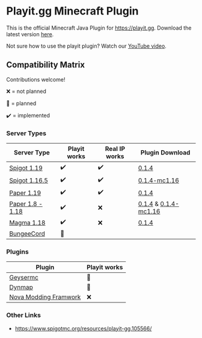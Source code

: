 # Playit.gg Minecraft Plugin

This is the official Minecraft Java Plugin for https://playit.gg. Download the latest version [here](https://github.com/playit-cloud/playit-minecraft-plugin/releases/latest/download/playit-minecraft-plugin.jar).

Not sure how to use the playit plugin? Watch our [YouTube video](https://youtu.be/QQYRdgBL-4o).

## Compatibility Matrix
Contributions welcome!

❌ = not planned

🚧 = planned

✔️ = implemented

### Server Types
| Server Type  | Playit works | Real IP works | Plugin Download                                                                                                                         |
|--------------| ------------ |---------------|-----------------------------------------------------------------------------------------------------------------------------------|
| [Spigot 1.19](https://getbukkit.org/download/spigot)  | ✔️ | ✔️ | [0.1.4](https://github.com/playit-cloud/playit-minecraft-plugin/releases/download/v0.1.4/playit-minecraft-plugin.jar) |
| [Spigot 1.16.5](https://getbukkit.org/download/spigot) | ✔️ | ✔️ | [0.1.4-mc1.16](https://github.com/playit-cloud/playit-minecraft-plugin/releases/download/v0.1.4/playit-minecraft-plugin-1.16.jar) |
| [Paper 1.19](https://papermc.io/)   | ✔️ | ✔️ | [0.1.4](https://github.com/playit-cloud/playit-minecraft-plugin/releases/download/v0.1.4/playit-minecraft-plugin.jar) |
| [Paper 1.8 - 1.18](https://papermc.io/legacy) | ✔️ | ❌ | [0.1.4](https://github.com/playit-cloud/playit-minecraft-plugin/releases/download/v0.1.4/playit-minecraft-plugin.jar) & [0.1.4-mc1.16](https://github.com/playit-cloud/playit-minecraft-plugin/releases/download/v0.1.4/playit-minecraft-plugin-1.16.jar)|
| [Magma 1.18](https://magmafoundation.org/) | ✔️ | ❌ | [0.1.4](https://github.com/playit-cloud/playit-minecraft-plugin/releases/download/v0.1.4/playit-minecraft-plugin.jar)
| [BungeeCord](https://www.spigotmc.org/wiki/bungeecord/) | 🚧 |   |


### Plugins

| Plugin | Playit works |
| ------ | ------------ |
| [Geysermc](https://geysermc.org/) | 🚧 |
| [Dynmap](https://www.spigotmc.org/resources/dynmap%C2%AE.274/) | 🚧 |
| [Nova Modding Framwork](https://www.spigotmc.org/resources/nova-modding-framework-1-19-1-1-19-2.93648/) | ❌ |



### Other Links
* https://www.spigotmc.org/resources/playit-gg.105566/
